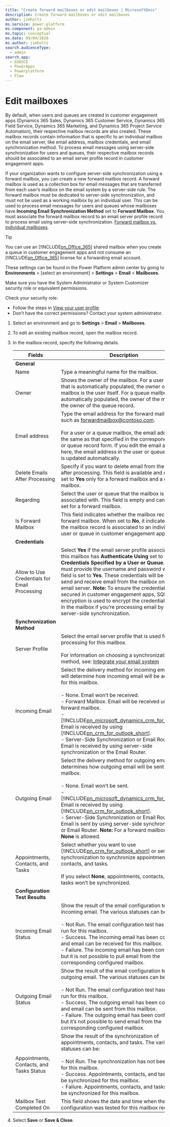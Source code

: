 ```yaml
---
title: "Create forward mailboxes or edit mailboxes | MicrosoftDocs"
description: Create forward mailboxes or edit mailboxes 
author: jimholtz
ms.service: power-platform
ms.component: pa-admin
ms.topic: conceptual
ms.date: 09/04/2020
ms.author: jimholtz
search.audienceType: 
  - admin
search.app:
  - D365CE
  - PowerApps
  - Powerplatform
  - Flow
---
```

# Edit mailboxes

By default, when users and queues are created in customer engagement apps (Dynamics 365 Sales, Dynamics 365 Customer Service, Dynamics 365 Field Service, Dynamics 365 Marketing, and Dynamics 365 Project Service Automation), their respective mailbox records are also created. These mailbox records contain information that is specific to an individual mailbox on the email server, like email address, mailbox credentials, and email synchronization method. To process email messages using server-side synchronization for users and queues, their respective mailbox records should be associated to an email server profile record in customer engagement apps.  

 If your organization wants to configure server-side synchronization using a forward mailbox, you can create a new forward mailbox record. A forward mailbox is used as a collection box for email messages that are transferred from each user’s mailbox on the email system by a server-side rule. The forward mailbox must be dedicated to server-side synchronization, and must not be used as a working mailbox by an individual user. This can be used to process email messages for users and queues whose mailboxes have **Incoming Email Synchronization Method** set to **Forward Mailbox**. You must associate the forward mailbox record to an email server profile record to process email using server-side synchronization. [Forward mailbox vs. individual mailboxes](forward-mailbox-vs-individual-mailboxes.md).  

> [!TIP]
>  You can use an [!INCLUDE[pn_Office_365](../includes/pn-office-365.md)] shared mailbox when you create a queue in customer engagement apps and not consume an [!INCLUDE[pn_Office_365](../includes/pn-office-365.md)] license for a forwarding email account.  

These settings can be found in the Power Platform admin center by going to **Environments** > [select an environment] > **Settings** > **Email** > **Mailboxes**.

Make sure you have the System Administrator or System Customizer security role or equivalent permissions.

Check your security role:
- Follow the steps in [View your user profile](https://docs.microsoft.com/dynamics365/customer-engagement/basics/view-your-user-profile).
- Don’t have the correct permissions? Contact your system administrator.

1. Select an environment and go to **Settings** > **Email** > **Mailboxes**.

2. To edit an existing mailbox record, open the mailbox record.  

3. In the mailbox record, specify the following details.  


   |                    Fields                     |                                                                                                                                                                                                                                                                                                  Description                                                                                                                                                                                                                                                                                                  |
   |-----------------------------------------------|---------------------------------------------------------------------------------------------------------------------------------------------------------------------------------------------------------------------------------------------------------------------------------------------------------------------------------------------------------------------------------------------------------------------------------------------------------------------------------------------------------------------------------------------------------------------------------------------------------------|
   |                  **General**                  |                                                                                                                                                                                                                                                                                                                                                                                                                                                                                                                                                                                                               |
   |                     Name                      |                                                                                                                                                                                                                                                                                    Type a meaningful name for the mailbox.                                                                                                                                                                                                                                                                                    |
   |                     Owner                     |                                                                                                                                                                               Shows the owner of the mailbox. For a user mailbox that is automatically populated, the owner of the mailbox is the user itself. For a queue mailbox that is automatically populated, the owner of the mailbox is the owner of the queue record.                                                                                                                                                                                |
   |                 Email address                 |                                                                                                                                  Type the email address for the forward mailbox, such as forwardmailbox@contoso.com.<br /><br /> For a user or a queue mailbox, the email address is the same as that specified in the corresponding user or queue record form. If you edit the email address here, the email address in the user or queue record is updated automatically.                                                                                                                                   |
   |        Delete Emails After Processing         |                                                                                                                                                                                                                   Specify if you want to delete email from the mailbox after processing. This field is available and can be set to **Yes** only for a forward mailbox and a queue mailbox.                                                                                                                                                                                                                    |
   |                   Regarding                   |                                                                                                                                                                                                                                          Select the user or queue that the mailbox is associated with. This field is empty and cannot be set for a forward mailbox.                                                                                                                                                                                                                                           |
   |              Is Forward Mailbox               |                                                                                                                                                                                  This field indicates whether the mailbox record is a forward mailbox. When set to **No**, it indicates that the mailbox record is associated to an individual user or queue in customer engagement apps.                                                                                                                                                                                  |
   |                **Credentials**                |                                                                                                                                                                                                                                                                                                                                                                                                                                                                                                                                                                                                               |
   | Allow to Use Credentials for Email Processing |      Select **Yes** if the email server profile associated to this mailbox has **Authenticate Using** set to **Credentials Specified by a User or Queue**. You must provide the username and password when this field is set to **Yes**. These credentials will be used to send and receive email from the mailbox on the email server. **Note:**  To ensure the credentials are secured in customer engagement apps, SQL encryption is used to encrypt the credentials stored in the mailbox if you’re processing email by using server-side synchronization.       |
   |          **Synchronization Method**           |                                                                                                                                                                                                                                                                                                                                                                                                                                                                                                                                                                                                               |
   |                Server Profile                 |                                                                                                                                                                   Select the email server profile that is used for email processing for this mailbox.<br /><br /> For information on choosing a synchronization method, see: [Integrate your email system](integrate-synchronize-your-email-system.md)                                                                                                                                                                   |
   |                Incoming Email                 | Select the delivery method for incoming email. This will determine how incoming email will be accessed for this mailbox.<br /><br /> -   None. Email won’t be received.<br />-   Forward Mailbox. Email will be received using a forward mailbox.<br />- [!INCLUDE[pn_microsoft_dynamics_crm_for_outlook](../includes/pn-microsoft-dynamics-crm-for-outlook.md)]. Email is received by using [!INCLUDE[pn_crm_for_outlook_short](../includes/pn-crm-for-outlook-short.md)].<br />-   Server-Side Synchronization or Email Router. Email is received by using server-side synchronization or the Email Router. |
   |                Outgoing Email                 |                  Select the delivery method for outgoing email. This determines how outgoing email will be sent for this mailbox.<br /><br /> -   None. Email won’t be sent.<br />- [!INCLUDE[pn_microsoft_dynamics_crm_for_outlook](../includes/pn-microsoft-dynamics-crm-for-outlook.md)]. Email is received by using [!INCLUDE[pn_crm_for_outlook_short](../includes/pn-crm-for-outlook-short.md)].<br />-   Server-Side Synchronization or Email Router. Email is sent by using server-side synchronization or Email Router. **Note:**  For a forward mailbox, only **None** is allowed.                  |
   |       Appointments, Contacts, and Tasks       |                                                                                                                           Select whether you want to use [!INCLUDE[pn_crm_for_outlook_short](../includes/pn-crm-for-outlook-short.md)] or server-side synchronization to synchronize appointments, contacts, and tasks.<br /><br /> If you select **None**, appointments, contacts, and tasks won’t be synchronized.                                                                                                                           |
   |        **Configuration Test Results**         |                                                                                                                                                                                                                                                                                                                                                                                                                                                                                                                                                                                                               |
   |             Incoming Email Status             |                                                                                    Show the result of the email configuration test for incoming email. The various statuses can be:<br /><br /> -   Not Run. The email configuration test has not been run for this mailbox.<br />-   Success. The incoming email has been configured and email can be received for this mailbox.<br />-   Failure. The incoming email has been configured but it is not possible to pull email from the corresponding configured mailbox.                                                                                    |
   |             Outgoing Email Status             |                                                                                      Show the result of the email configuration test for outgoing email. The various statuses can be:<br /><br /> -   Not Run. The email configuration test hasn’t been run for this mailbox.<br />-   Success. The outgoing email has been configured and email can be sent from this mailbox.<br />-   Failure. The outgoing email has been configured but it’s not possible to send email from the corresponding configured mailbox.                                                                                       |
   |   Appointments, Contacts, and Tasks Status    |                                                                                                              Show the result of the synchronization of appointments, contacts, and tasks. The various statuses can be:<br /><br /> -   Not Run. The synchronization has not been tested for this mailbox.<br />-   Success. Appointments, contacts, and tasks can be synchronized for this mailbox.<br />-   Failure. Appointments, contacts, and tasks can’t be synchronized for this mailbox.                                                                                                               |
   |           Mailbox Test Completed On           |                                                                                                                                                                                                                                                      This field shows the date and time when the email configuration was tested for this mailbox record.                                                                                                                                                                                                                                                      |

4. Select **Save** or **Save & Close**.  


